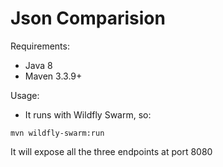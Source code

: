 # Json Comparision

Requirements:

 * Java 8
 * Maven 3.3.9+

Usage:

 * It runs with Wildfly Swarm, so:

```mvn wildfly-swarm:run```

It will expose all the three endpoints at port 8080
